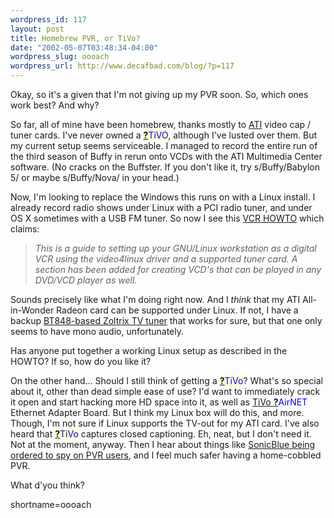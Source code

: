 ```yaml
--- 
wordpress_id: 117
layout: post
title: Homebrew PVR, or TiVo?
date: "2002-05-07T03:48:34-04:00"
wordpress_slug: oooach
wordpress_url: http://www.decafbad.com/blog/?p=117
---
```

<p>Okay, so it's a given that I'm not giving up my PVR soon.  So, which ones work best?  And why?</p>
<p>So far, all of mine have been homebrew, thanks mostly to <a href="http://www.ati.com">ATI</a> video cap / tuner cards.  I've never owned a <span style='background : #FFFFCE;'><a href="http://www.decafbad.com/twiki/bin/edit/Main/TiVO?topicparent=Main.FilterData"><b>?</b></a><font color="#0000FF">TiVO</font></span>, although I've lusted over them.  But my current setup seems serviceable.  I managed to record the entire run of the third season of Buffy in rerun onto VCDs with the ATI Multimedia Center software.  (No cracks on the Buffster.  If you don't like it, try s/Buffy/Babylon 5/ or maybe s/Buffy/Nova/ in your head.)</p>
<p>Now, I'm looking to replace the Windows this runs on with a Linux install.  I already record radio shows under Linux with a PCI radio tuner, and under OS X sometimes with a USB FM tuner.  So now I see this <a href="http://www.tldp.org/HOWTO/VCR-HOWTO.html">VCR HOWTO</a> which claims:<blockquote><i> This is a guide to setting up your GNU/Linux workstation as a digital VCR using the video4linux driver and a supported tuner card. A section has been added for creating VCD's that can be played in any DVD/VCD player as well.</i></blockquote>Sounds precisely like what I'm doing right now.  And I <i>think</i> that my ATI All-in-Wonder Radeon card can be supported under Linux.  If not, I have a backup <a href="http://www.zoltrix-int.com/products/video/8MMZXGENIE.htm">BT848-based Zoltrix TV tuner</a> that works for sure, but that one only seems to have mono audio, unfortunately.</p>
<p>Has anyone put together a working Linux setup as described in the HOWTO?  If so, how do you like it?</p>
<p>On the other hand...  Should I still think of getting a <span style='background : #FFFFCE;'><a href="http://www.decafbad.com/twiki/bin/edit/Main/TiVo?topicparent=Main.FilterData"><b>?</b></a><font color="#0000FF">TiVo</font></span>?  What's so special about it, other than dead simple ease of use?  I'd want to immediately crack it open and start hacking more HD space into it, as well as <a href="http://www.9thtee.com/tivoairnet.htm">TiVo <span style='background : #FFFFCE;'><a href="http://www.decafbad.com/twiki/bin/edit/Main/AirNET?topicparent=Main.FilterData"><b>?</b></a><font color="#0000FF">AirNET</font></span> Ethernet Adapter Board</a>.  But I think my Linux box will do this, and more.  Though, I'm not sure if Linux supports the TV-out for my ATI card.  I've also heard that <span style='background : #FFFFCE;'><a href="http://www.decafbad.com/twiki/bin/edit/Main/TiVo?topicparent=Main.FilterData"><b>?</b></a><font color="#0000FF">TiVo</font></span> captures closed captioning.  Eh, neat, but I don't need it.  Not at the moment, anyway.  Then I hear about things like <a href="http://www.google.com/search?hl=en&amp;q=sonicblue+spy">SonicBlue being ordered to spy on PVR users</a>, and I feel much safer having a home-cobbled PVR.</p>
<p>What d'you think?</p>
<!--more-->
shortname=oooach
